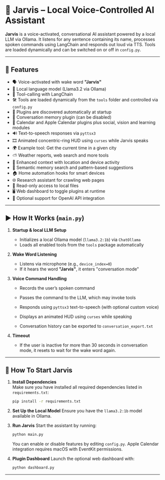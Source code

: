 # 🧠 Jarvis – Local Voice-Controlled AI Assistant

**Jarvis** is a voice-activated, conversational AI assistant powered by a local LLM via Ollama. It listens for any sentence containing its name, processes spoken commands using LangChain and responds out loud via TTS. Tools are loaded dynamically and can be switched on or off in `config.py`.

---

## 🚀 Features

- 🗣 Voice-activated with wake word **"Jarvis"**
- 🧠 Local language model (Llama3.2 via Ollama)
- 🔧 Tool-calling with LangChain
- 🛠 Tools are loaded dynamically from the `tools` folder and controlled via `config.py`
- 🔌 Plugins are discovered automatically at startup
- 💾 Conversation memory plugin (can be disabled)
- 📆 Calendar and Apple Calendar plugins plus social, vision and learning modules
- 🔊 Text-to-speech responses via `pyttsx3`
- 🎞 Animated concentric-ring HUD using `curses` while Jarvis speaks
- 🌍 Example tool: Get the current time in a given city
- ⛅ Weather reports, web search and more tools
- 📍 Enhanced context with location and device activity
- 🔎 Semantic memory search and pattern-based suggestions
- 🏠 Home automation hooks for smart devices
- 🌐 Research assistant for crawling web pages
- 📂 Read-only access to local files
- 🖥 Web dashboard to toggle plugins at runtime
- 🔐 Optional support for OpenAI API integration

---


## ▶️ How It Works (`main.py`)

1. **Startup & local LLM Setup**
   - Initializes a local Ollama model (`llama3.2:1b`) via `ChatOllama`
   - Loads all enabled tools from the `tools` package automatically

2. **Wake Word Listening**
   - Listens via microphone (e.g., `device_index=0`)
   - If it hears the word **"Jarvis"**, it enters "conversation mode"

3. **Voice Command Handling**
   - Records the user’s spoken command
   - Passes the command to the LLM, which may invoke tools
   - Responds using `pyttsx3` text-to-speech (with optional custom voice)
   - Displays an animated HUD using `curses` while speaking

   - Conversation history can be exported to `conversation_export.txt`

4. **Timeout**
   - If the user is inactive for more than 30 seconds in conversation mode, it resets to wait for the wake word again.

---

## 🤖 How To Start Jarvis

1. **Install Dependencies**  
   Make sure you have installed all required dependencies listed in `requirements.txt`:
   ```bash
   pip install -r requirements.txt
   ```

2. **Set Up the Local Model**
   Ensure you have the `llama3.2:1b` model available in Ollama.

3. **Run Jarvis**
   Start the assistant by running:
   ```bash
   python main.py
   ```
   You can enable or disable features by editing `config.py`.
   Apple Calendar integration requires macOS with EventKit permissions.
4. **Plugin Dashboard**
   Launch the optional web dashboard with:
   ```bash
   python dashboard.py
   ```
---

